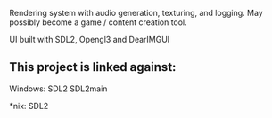 Rendering system with audio generation, texturing, and logging. May possibly become a game / content creation tool.

UI built with SDL2, Opengl3 and DearIMGUI


This project is linked against:
----------------------------------------
Windows:
SDL2
SDL2main

*nix:
SDL2
